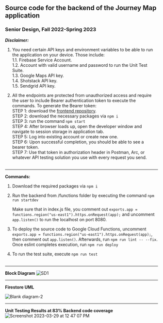 ## Source code for the backend of the Journey Map application
### Senior Design, Fall 2022-Spring 2023

<b><i>Disclaimer:</i></b> 

1. You need certain API keys and environment variables to be able to run the application on your device. Those include:<br>
  1.1. Firebase Service Account.<br>
  1.2. Account with valid username and password to run the Unit Test Suite.<br>
  1.3. Google Maps API key.<br>
  1.4. Shotstack API key.<br>
  1.5. Sendgrid API key.<br>

2. All the endpoints are protected from unauthorized access and require the user to include Bearer authentication token to execute the commands. To generate the Bearer token: <br>
  STEP 1: download the [frontend repository](https://github.com/piper-d/Journey-Map-Frontend).<br>
  STEP 2: download the necessary packages via ```npm i``` <br>
  STEP 3: run the command ```npm start```<br>
  STEP 4: After browser loads up, open the developer window and navigate to session storage in application tab.<br>
  STEP 5: Log into existing account or create new one.<br>
  STEP 6: Upon successful completion, you should be able to see a bearer token.<br>
  STEP 7: Use that token in authorization header in Postman, Arc, or whatever API testing solution you use with every request you send.<br><br>

***

<b>Commands:</b>

1. Download the required packages via ```npm i```</b>

2. Run the backend from /functions folder by executing the command ```npm run startdev```</b>
    
   Make sure that in index.js file, you comment out ```exports.app = functions.region("us-east1").https.onRequest(app);``` and uncomment ```app.listen()``` to run the localhost on port 8080.

3. To deploy the source code to Google Cloud Functions, uncomment ```exports.app = functions.region("us-east1").https.onRequest(app);```, then comment out ```app.listen()```. Afterwards, run ```npm run lint -- --fix```. Once eslint completes execution, run ```npm run deploy```

4. To run the test suite, execute ```npm run test```<br><br>

***

<b>Block Diagram</b>
![SD1](https://user-images.githubusercontent.com/74462948/228599131-4b1fd25f-da02-4d62-94e7-702723c38a1a.png)

***

<b>Firestore UML</b>

![Blank diagram-2](https://user-images.githubusercontent.com/74462948/228599975-9be9e848-983c-4f2a-94c5-9c49141fed95.png)

***

<b>Unit Testing Results at 83% Backend code coverage</b>
![Screenshot 2023-03-29 at 12 47 07 PM](https://user-images.githubusercontent.com/74462948/228610682-0f3467d1-6a0f-4e09-9147-7a401996c6c8.png)

